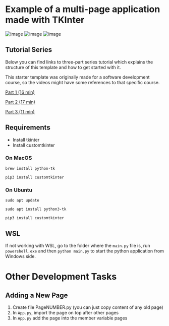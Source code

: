 # Example of a multi-page application made with TKInter

![image](https://user-images.githubusercontent.com/3810422/210073524-f357885d-22b7-42ef-848b-9e8a2feab2fe.png)
![image](https://user-images.githubusercontent.com/3810422/210073538-bc8c0681-419c-418e-a5c8-72c62b0180e5.png)
![image](https://user-images.githubusercontent.com/3810422/210073551-f2c46e80-39a4-4f78-871d-2d6ec0a72b10.png)


## Tutorial Series

Below you can find links to three-part series tutorial which explains the structure of this template and how to get started with it.

This starter template was originally made for a software development course, so the videos might have some references to that specific course.

[Part 1 (16 min)](https://www.youtube.com/watch?v=d49E8tq4iLs&ab_channel=CodeTeachr)

[Part 2 (17 min)](https://www.youtube.com/watch?v=3iEbriQYS2M&ab_channel=CodeTeachr)

[Part 3 (11 min)](https://www.youtube.com/watch?v=qy_AJj42QXI&ab_channel=CodeTeachr)

## Requirements

- Install tkinter
- Install customtkinter

### On MacOS

```brew install python-tk```

```pip3 install customtkinter```

### On Ubuntu

```sudo apt update```

```sudo apt install python3-tk```

```pip3 install customtkinter```

## WSL

If not working with WSL, go to the folder where the `main.py` file is, run `powershell.exe` and then `python main.py` to start the python application from Windows side.

# Other Development Tasks

## Adding a New Page

1. Create file PageNUMBER.py (you can just copy content of any old page)
2. In `App.py`, import the page on top after other pages
3. In `App.py` add the page into the member variable pages
